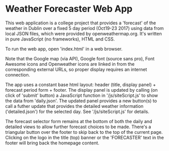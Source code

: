 ﻿# Weather Forecaster Web App

This web application is a college project that provides a 'forecast' of the weather in Dublin over a fixed 5 day period (Oct19-23 2017) using data from local JSON files, which were provided by openweathermap.org. It's written in pure JavaScript (no frameworks), HTML and CSS.

To run the web app, open 'index.html' in a web browser.



Note that the Google map (via API), Google font (source sans pro), Font Awesome icons and Openweather icons are linked in from the corresponding external URLs, so proper display requires an internet connection.



The app uses a constant base html layout: header (title, display panel) + forecast period form + footer. The display panel is updated by calling (on click of 'submit' button) a JavaScript function in '/js/siteScript.js' to show the data from 'daily.json'. The updated panel provides a new button(s) to call a futher update that provides the detailed weather information ('detailed.json') for the selected day. See '/js/siteScript.js' for details.



The forecast selector form remains at the bottom of both the daily and detailed views to allow further forecast choices to be made. There's a triangular button over the footer to skip back to the top of the current page. Clicking on the logo in the title (top) banner or the 'FORECASTER' text in the footer will bring back the homepage content.